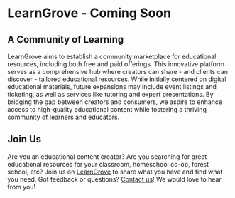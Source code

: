 <div class="table-wrapper" markdown="block">

# LearnGrove - Coming Soon

## A Community of Learning
LearnGrove aims to establish a community marketplace for educational resources, including both free and paid offerings. This innovative platform serves as a comprehensive hub where creators can share - and clients can discover - tailored educational resources. While initially centered on digital educational materials, future expansions may include event listings and ticketing, as well as services like tutoring and expert presentations. By bridging the gap between creators and consumers, we aspire to enhance access to high-quality educational content while fostering a thriving community of learners and educators.

## Join Us
Are you an educational content creator? Are you searching for great educational resources for your classroom, homeschool co-op, forest school, etc? Join us on [LearnGrove](learngrove.co) to share what you have and find what you need. Got feedback or questions? [Contact us](/contact/)! We would love to hear from you!

[//]: # (Get the Apple Appstore Badge here: https://developer.apple.com/app-store/marketing/guidelines/)

[//]: # (Apple badge must come first and must use the black version if it appears on the same page with a google badge)

[//]: # (Build a Google Play App Store badge here: https://play.google.com/intl/en_us/badges/)

</div>
